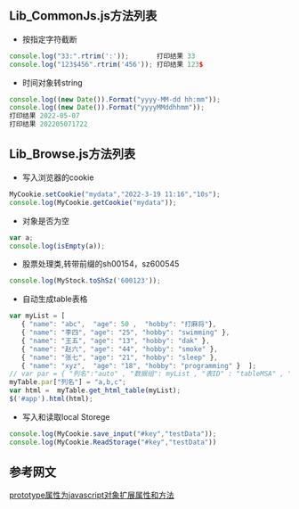 ## Lib_CommonJs.js方法列表

+ 按指定字符截断  
```javascript
console.log("33:".rtrim(':'));       打印结果 33  
console.log("123$456".rtrim('456')); 打印结果 123$  
```

+ 时间对象转string  
```javascript
console.log((new Date()).Format("yyyy-MM-dd hh:mm"));  
console.log((new Date()).Format("yyyyMMddhhmm"));   
打印结果 2022-05-07  
打印结果 202205071722  
```

## Lib_Browse.js方法列表  

+ 写入浏览器的cookie  
```javascript
MyCookie.setCookie("mydata","2022-3-19 11:16","10s");
console.log(MyCookie.getCookie("mydata"));  
```

+ 对象是否为空  
```javascript
var a;  
console.log(isEmpty(a));  
```

+ 股票处理类,转带前缀的sh00154，sz600545  
```javascript
console.log(MyStock.toShSz('600123'));   
```

+ 自动生成table表格  
```javascript
var myList = [  
   { "name": "abc",  "age": 50 ,  "hobby": "打麻将"},  
   { "name": "李四", "age": "25", "hobby": "swimming" },  
   { "name": "王五", "age": "13", "hobby": "dak" },  
   { "name": "赵六", "age": "44", "hobby": "smoke" },  
   { "name": "张七", "age": "21", "hobby": "sleep" },  
   { "name": "xyz",  "age": "18", "hobby": "programming" }  ];  
// var par = { "列名":"auto" , "数据组": myList , "表ID" : "tableMSA" , "隐藏列":"", "列顺序":"","合并显示":"false","  合并主键":"code" };  
myTable.par["列名"] = "a,b,c";  
var html =  myTable.get_html_table(myList);  
$('#app').html(html);  
```


+ 写入和读取local Storege  
```javascript
console.log(MyCookie.save_input("#key","testData"));  
console.log(MyCookie.ReadStorage("#key","testData"))     
```

## 参考网文

 [prototype属性为javascript对象扩展属性和方法](https://www.cnblogs.com/jishume/articles/2052655.html)